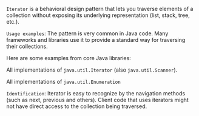 ```Iterator``` is a behavioral design pattern that lets you traverse elements of a collection without exposing its underlying representation (list, stack, tree, etc.).

```Usage examples```: The pattern is very common in Java code. Many frameworks and libraries use it to provide a standard way for traversing their collections.

Here are some examples from core Java libraries:

All implementations of ```java.util.Iterator``` (also ```java.util.Scanner```).

All implementations of ```java.util.Enumeration```

```Identification```: Iterator is easy to recognize by the navigation methods (such as next, previous and others). Client code that uses iterators might not have direct access to the collection being traversed.